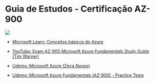 # Guia de Estudos - Certificação AZ-900

[![](https://images.youracclaim.com/size/340x340/images/6a254dad-77e5-4e71-8049-94e5c7a15981/azure-fundamentals-600x600.png)](https://www.youracclaim.com/badges/889c07ef-0076-4216-aac1-002d794f2635)

- [Microsoft Learn: Conceitos básicos do Azure](https://docs.microsoft.com/pt-br/learn/paths/azure-fundamentals/ "Roteiro de Aprendizagem")

- [YouTube: Exam AZ-900 Microsoft Azure Fundamentals Study Guide (Tim Warner)](https://www.youtube.com/playlist?list=PLYGZ9Q0oTOHfsI-3IAhvyc09ssPDfoePv "Youtube: Exam AZ-900 Microsoft Azure Fundamentals Study Guide (Tim Warner)")

- [Udemy: Microsoft Azure (Zeca Nunes)](https://www.udemy.com/share/101HUEBUQbeVpQRQ==/ "Udemy: Microsoft Azure (Zeca Nunes)")

- [Udemy: Microsoft Azure Fundamentals (AZ-900) - Practice Tests](https://www.udemy.com/share/101u2qBUQbeVpQRQ==/ "Udemy: Microsoft Azure Fundamentals (AZ-900) - Practice Tests")

